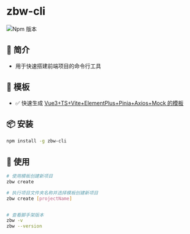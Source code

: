 # zbw-cli

![Npm 版本](https://img.shields.io/badge/zbw-cli_v0.0.1-green)

## 📖 简介

- 用于快速搭建前端项目的命令行工具

## 📕 模板

- ✅ 快速生成 [Vue3+TS+Vite+ElementPlus+Pinia+Axios+Mock 的模板](https://github.com/webopenfathers/admin-pro)

## 📦 安装

```bash
npm install -g zbw-cli
```

## 🚩 使用

```bash
# 使用模板创建新项目
zbw create

# 执行项目文件夹名称并选择模板创建新项目
zbw create [projectName]


# 查看脚手架版本
zbw -v
zbw --version
```

